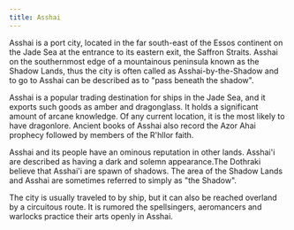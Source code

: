 ```yaml
---
title: Asshai
---
```


Asshai is a port city, located in the far south-east of the Essos continent on the Jade Sea at the entrance to its eastern exit, the Saffron Straits. Asshai on the southernmost edge of a mountainous peninsula known as the Shadow Lands, thus the city is often called as Asshai-by-the-Shadow and to go to Asshai can be described as to "pass beneath the shadow".

Asshai is a popular trading destination for ships in the Jade Sea, and it exports such goods as amber and dragonglass. It holds a significant amount of arcane knowledge. Of any current location, it is the most likely to have dragonlore. Ancient books of Asshai also record the Azor Ahai prophecy followed by members of the R'hllor faith.

Asshai and its people have an ominous reputation in other lands. Asshai'i are described as having a dark and solemn appearance.The Dothraki believe that Asshai'i are spawn of shadows. The area of the Shadow Lands and Asshai are sometimes referred to simply as "the Shadow".

The city is usually traveled to by ship, but it can also be reached overland by a circuitous route. It is rumored the spellsingers, aeromancers and warlocks practice their arts openly in Asshai. 


